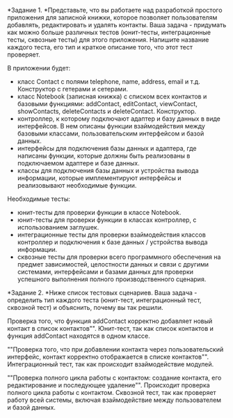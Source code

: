 *Задание 1. *Представьте, что вы работаете над разработкой простого приложения для записной книжки, которое позволяет пользователям добавлять, редактировать и удалять контакты.
Ваша задача - придумать как можно больше различных тестов (юнит-тесты, интеграционные тесты, сквозные тесты) для этого приложения. Напишите название каждого теста, его тип и краткое описание того, что этот тест проверяет.

В приложении будет:
- класс Contact с полями telephone, name, address, email и т.д. Конструктор с гетерами и сетерами.
- класс Notebook (записная книжка) с списком всех контактов и базовыми функциями: addContact, editContact, viewContact, showContacts, deleteContacts и deleteContact. Конструктор.
- контроллер, к которому подключают адаптер и базу данных в виде интерфейсов. В нем описаны функции взаймодействия между базовыми классами, пользовательским интерфейсом и базой данных.
- интерфейсы для подключения базы данных и адаптера, где написаны функции, которые должны быть реализованы в подключаемом адаптере и базе данных.
- классы для подключения базы данных и устройства вывода информации, которые имплементируют интерфейсы и реализовывают необходимые функции.

Необходимые тесты:
- юнит-тесты для проверки функции в классе Notebook.
- юнит-тесты для проверки функции в классах контроллер, с использованием заглушек.
- интеграционные тесты для проверки взаймодействия классов контроллер и подключения к базе данных / устройства вывода информации.
- сквозные тесты для проверки всего программного обеспечения на предмет зависимостей, целостности данных и связи с другими системами, интерфейсами и базами данных для проверки успешного выполнения полного производственного сценария.

*Задание 2. *Ниже список тестовых сценариев. Ваша задача - определить тип каждого теста (юнит-тест, интеграционный тест, сквозной тест) и объяснить, почему вы так решили.

Проверка того, что функция addContact корректно добавляет новый контакт в список контактов"".
Юнит-тест, так как список контактов и функция addContact находятся в одном классе.

""Проверка того, что при добавлении контакта через пользовательский интерфейс, контакт корректно отображается в списке контактов"".
Интеграционный тест, так как происходит взаймодействие модулей.

""Проверка полного цикла работы с контактом: создание контакта, его редактирование и последующее удаление"".
Происходит проверка полного цикла работы с контактом. Сквозной тест, так как проверяет работу всей системы, включая взаймодействие между пользователем и базой данных. 